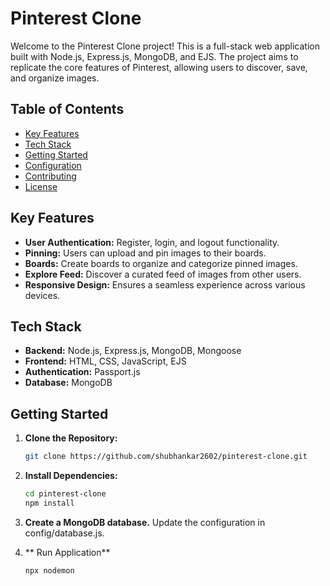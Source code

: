 # Pinterest Clone

Welcome to the Pinterest Clone project! This is a full-stack web application built with Node.js, Express.js, MongoDB, and EJS. The project aims to replicate the core features of Pinterest, allowing users to discover, save, and organize images.

## Table of Contents

- [Key Features](#key-features)
- [Tech Stack](#tech-stack)
- [Getting Started](#getting-started)
- [Configuration](#configuration)
- [Contributing](#contributing)
- [License](#license)

## Key Features

- **User Authentication:** Register, login, and logout functionality.
- **Pinning:** Users can upload and pin images to their boards.
- **Boards:** Create boards to organize and categorize pinned images.
- **Explore Feed:** Discover a curated feed of images from other users.
- **Responsive Design:** Ensures a seamless experience across various devices.

## Tech Stack

- **Backend:** Node.js, Express.js, MongoDB, Mongoose
- **Frontend:** HTML, CSS, JavaScript, EJS
- **Authentication:** Passport.js
- **Database:** MongoDB

## Getting Started

1. **Clone the Repository:**
   ```bash
   git clone https://github.com/shubhankar2602/pinterest-clone.git
2. **Install Dependencies:**
   ```bash
   cd pinterest-clone
   npm install
4. **Create a MongoDB database.**
   Update the configuration in config/database.js.

5. ** Run Application**
   ```bash
   npx nodemon

   
